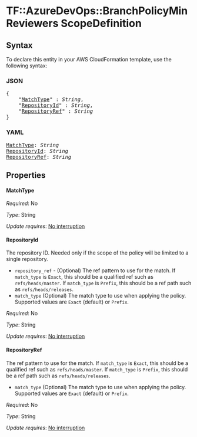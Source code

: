 # TF::AzureDevOps::BranchPolicyMinReviewers ScopeDefinition

## Syntax

To declare this entity in your AWS CloudFormation template, use the following syntax:

### JSON

<pre>
{
    "<a href="#matchtype" title="MatchType">MatchType</a>" : <i>String</i>,
    "<a href="#repositoryid" title="RepositoryId">RepositoryId</a>" : <i>String</i>,
    "<a href="#repositoryref" title="RepositoryRef">RepositoryRef</a>" : <i>String</i>
}
</pre>

### YAML

<pre>
<a href="#matchtype" title="MatchType">MatchType</a>: <i>String</i>
<a href="#repositoryid" title="RepositoryId">RepositoryId</a>: <i>String</i>
<a href="#repositoryref" title="RepositoryRef">RepositoryRef</a>: <i>String</i>
</pre>

## Properties

#### MatchType

_Required_: No

_Type_: String

_Update requires_: [No interruption](https://docs.aws.amazon.com/AWSCloudFormation/latest/UserGuide/using-cfn-updating-stacks-update-behaviors.html#update-no-interrupt)

#### RepositoryId

The repository ID. Needed only if the scope of the policy will be limited to a single repository.
- `repository_ref` - (Optional) The ref pattern to use for the match. If `match_type` is `Exact`, this should be a qualified ref such as `refs/heads/master`. If `match_type` is `Prefix`, this should be a ref path such as `refs/heads/releases`.
- `match_type` (Optional) The match type to use when applying the policy. Supported values are `Exact` (default) or `Prefix`.

_Required_: No

_Type_: String

_Update requires_: [No interruption](https://docs.aws.amazon.com/AWSCloudFormation/latest/UserGuide/using-cfn-updating-stacks-update-behaviors.html#update-no-interrupt)

#### RepositoryRef

The ref pattern to use for the match. If `match_type` is `Exact`, this should be a qualified ref such as `refs/heads/master`. If `match_type` is `Prefix`, this should be a ref path such as `refs/heads/releases`.
- `match_type` (Optional) The match type to use when applying the policy. Supported values are `Exact` (default) or `Prefix`.

_Required_: No

_Type_: String

_Update requires_: [No interruption](https://docs.aws.amazon.com/AWSCloudFormation/latest/UserGuide/using-cfn-updating-stacks-update-behaviors.html#update-no-interrupt)

